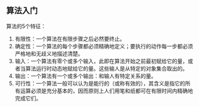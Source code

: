 ## 算法入门


算法的5个特征：
1. 有限性：一个算法在有限步骤之后必然要终止。
2. 确定性：一个算法的每个步骤都必须精确地定义；要执行的动作每一步都必须严格地和无歧义地描述清楚。
3. 输入：一个算法有零个或多个输入，此即在算法开始之前最初赋给它的量，或者当算法运行时动态地赋给它的量。这些输人是从特定的对象集合取出的。
4. 输出：一个算法有一个或多个输出：和输人有特定关系的量。
5. 可行性：一个算法一般可以认为是能行的（或称有效的），其含义是指它的所有运算必须是充分基本的，因而原则上人们用笔和纸都可在有限时间内精确地完成它们。